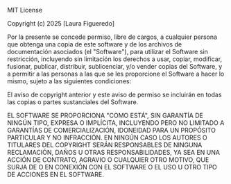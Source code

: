 MIT License

Copyright (c) 2025 [Laura Figueredo]

Por la presente se concede permiso, libre de cargos, a cualquier persona que obtenga una copia
de este software y de los archivos de documentación asociados (el "Software"), para utilizar
el Software sin restricción, incluyendo sin limitación los derechos a usar, copiar, modificar,
fusionar, publicar, distribuir, sublicenciar, y/o vender copias del Software, y a permitir a
las personas a las que se les proporcione el Software a hacer lo mismo, sujeto a las siguientes
condiciones:

El aviso de copyright anterior y este aviso de permiso se incluirán en todas las copias o partes
sustanciales del Software.

EL SOFTWARE SE PROPORCIONA "COMO ESTÁ", SIN GARANTÍA DE NINGÚN TIPO, EXPRESA O IMPLÍCITA,
INCLUYENDO PERO NO LIMITADO A GARANTÍAS DE COMERCIALIZACIÓN, IDONEIDAD PARA UN PROPÓSITO
PARTICULAR Y NO INFRACCIÓN. EN NINGÚN CASO LOS AUTORES O TITULARES DEL COPYRIGHT SERÁN
RESPONSABLES DE NINGUNA RECLAMACIÓN, DAÑOS U OTRAS RESPONSABILIDADES, YA SEA EN UNA ACCIÓN
DE CONTRATO, AGRAVIO O CUALQUIER OTRO MOTIVO, QUE SURJA DE O EN CONEXIÓN CON EL SOFTWARE
O EL USO U OTRO TIPO DE ACCIONES EN EL SOFTWARE. 
